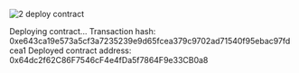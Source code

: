 ![2 deploy contract](https://user-images.githubusercontent.com/86808313/128820430-e4f36fac-905a-4706-a670-690472c325a1.PNG)

Deploying contract...
Transaction hash: 0xe643ca19e573a5cf3a7235239e9d65fcea379c9702ad71540f95ebac97fdcea1
Deployed contract address: 0x64dc2f62C86F7546cF4e4fDa5f7864F9e33CB0a8
